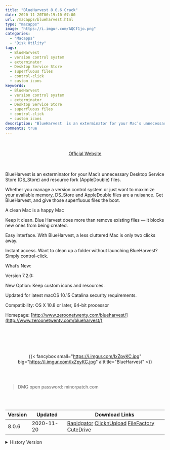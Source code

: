 ```yaml
---
title: "BlueHarvest 8.0.6 Crack"
date: 2020-11-20T00:19:10-07:00
url: /macapps/blueharvest.html
type: "macapps"
image: "https://i.imgur.com/AQCf1jo.png"
categories:
  - "Macapps"
  - "Disk Utility"
tags:
  - BlueHarvest
  - version control system
  - exterminator
  - Desktop Service Store
  - superfluous files
  - control-click
  - custom icons
keywords:
  - BlueHarvest
  - version control system
  - exterminator
  - Desktop Service Store
  - superfluous files
  - control-click
  - custom icons
description: "BlueHarvest  is an exterminator for your Mac’s unnecessary Desktop Service Store (DS_Store) and resource fork (AppleDouble) files"
comments: true
---
```


<br/>
<br/>
<center>
<a href="http://www.zeroonetwenty.com/blueharvest/" target="blank"><div class="border border-blue-500 rounded-lg transition duration-500 
    ease-in-out w-48 text-lg text-blue-500 text-center px-2 hover:bg-blue-500 hover:text-white">
  Official Website 
</div></a>
</center>
<br/>
<br/>

BlueHarvest  is an exterminator for your Mac’s unnecessary Desktop Service Store (DS_Store) and resource fork (AppleDouble) files.

Whether you manage a version control system or just want to maximize your available memory, DS_Store and AppleDouble files are a nuisance. Get BlueHarvest, and give those superfluous files the boot.

A clean Mac is a happy Mac

Keep it clean. Blue Harvest does more than remove existing files — it blocks new ones from being created.

Easy interface. With BlueHarvest, a less cluttered Mac is only two clicks away.

Instant access. Want to clean up a folder without launching BlueHarvest? Simply control-click.

What’s New:

Version 7.2.0:

New Option: Keep custom icons and resources.

Updated for latest macOS 10.15 Catalina security requirements.

Compatibility: OS X 10.8 or later, 64-bit processor

Homepage: [http://www.zeroonetwenty.com/blueharvest/](http://www.zeroonetwenty.com/blueharvest/)

<br/>
<br/>
<script async src="https://pagead2.googlesyndication.com/pagead/js/adsbygoogle.js"></script>
<ins class="adsbygoogle"
     style="display:block; text-align:center;"
     data-ad-layout="in-article"
     data-ad-format="fluid"
     data-ad-client="ca-pub-8746275014476192"
     data-ad-slot="5144997159"></ins>
<script>
     (adsbygoogle = window.adsbygoogle || []).push({});
</script>
<br/>
<br/>


<center>

{{< fancybox small="https://i.imgur.com/IxZpyKC.jpg" big="https://i.imgur.com/IxZpyKC.jpg" alttitle="BlueHarvest" >}}

</center>

<br/>
<br/>


> DMG open password: minorpatch.com

<br/>

<br/>
<div id="history_version" class="history_version">

| Version | Updated | Download Links |
| ---- | ---- | ---- |
| 8.0.6 | 2020-11-20 | [Rapidgator](https://ouo.io/Ti9syM)   [ClicknUpload](https://ouo.io/nKhCpg)   [FileFactory](https://ouo.io/K6cLWj)   [CuteDrive](https://ouo.io/Qxi2ns) |
<details>
<summary>History Version</summary>

| Version | Updated | Download Links |
| ---- | ---- | ---- |
| 8.0.5 | 2020-11-09 | [Rapidgator](https://ouo.io/f3RBhm)   [ClicknUpload](https://ouo.io/I3hSIg)   [FileFactory](https://ouo.io/c9ikYI)   [CuteDrive](https://ouo.io/1smjzp) |
| 8.0.4 | 2020-10-24 | [Rapidgator](https://ouo.io/QvcP06h)   [ClicknUpload](https://ouo.io/R7a6DX)   [FileFactory](https://ouo.io/HE7GXk)   [CuteDrive](https://ouo.io/wHslZR) |
| 8.0.3 | 2020-10-21 | [UsersCloud](https://ouo.io/Rd2EyZ)   [ClicknUpload](https://ouo.io/uO4BJl)   [FileFactory](https://ouo.io/3ZemGU)   [CuteDrive](https://ouo.io/vJgJUGc) |
| 8.0.2 | 2020-09-23 | [UsersCloud](https://ouo.io/WpHobF)   [ClicknUpload](https://ouo.io/zXjQha)   [FileFactory](https://ouo.io/fQzMHU)   [CuteDrive](https://ouo.io/HOx2iaL) |
| 8.0.1 | 2020-09-20 | [UsersCloud](https://ouo.io/o91UC4)   [ClicknUpload](https://ouo.io/Qy3A4O)   [FileFactory](https://ouo.io/QwIwqu)   [CuteDrive](https://ouo.io/vDNxKP) |
</details>

</div>
